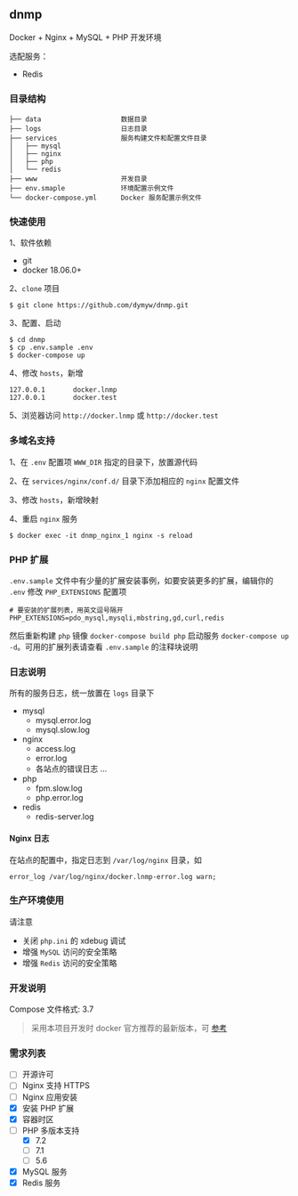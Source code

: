 ## dnmp

Docker + Nginx + MySQL + PHP 开发环境

选配服务：

- Redis

### 目录结构

    ├── data                    数据目录
    ├── logs                    日志目录
    ├── services                服务构建文件和配置文件目录
    │   ├── mysql
    │   ├── nginx
    │   ├── php
    │   └── redis
    ├── www                     开发目录
    ├── env.smaple              环境配置示例文件
    └── docker-compose.yml      Docker 服务配置示例文件

### 快速使用

1、软件依赖

- git
- docker 18.06.0+

2、`clone` 项目

    $ git clone https://github.com/dymyw/dnmp.git

3、配置、启动

    $ cd dnmp
    $ cp .env.sample .env
    $ docker-compose up

4、修改 `hosts`，新增

    127.0.0.1       docker.lnmp
    127.0.0.1       docker.test

5、浏览器访问 `http://docker.lnmp` 或 `http://docker.test`

### 多域名支持

1、在 `.env` 配置项 `WWW_DIR` 指定的目录下，放置源代码

2、在 `services/nginx/conf.d/` 目录下添加相应的 `nginx` 配置文件

3、修改 `hosts`，新增映射

4、重启 `nginx` 服务

    $ docker exec -it dnmp_nginx_1 nginx -s reload

### PHP 扩展

`.env.sample` 文件中有少量的扩展安装事例，如要安装更多的扩展，编辑你的 `.env` 修改 `PHP_EXTENSIONS` 配置项

    # 要安装的扩展列表，用英文逗号隔开
    PHP_EXTENSIONS=pdo_mysql,mysqli,mbstring,gd,curl,redis

然后重新构建 `php` 镜像 `docker-compose build php` 启动服务 `docker-compose up -d`。可用的扩展列表请查看 `.env.sample` 的注释块说明

### 日志说明

所有的服务日志，统一放置在 `logs` 目录下

- mysql
    - mysql.error.log
    - mysql.slow.log
- nginx
    - access.log
    - error.log
    - 各站点的错误日志 ...
- php
    - fpm.slow.log
    - php.error.log
- redis
    - redis-server.log

#### Nginx 日志

在站点的配置中，指定日志到 `/var/log/nginx` 目录，如

    error_log /var/log/nginx/docker.lnmp-error.log warn;

### 生产环境使用

请注意

- 关闭 `php.ini` 的 xdebug 调试
- 增强 `MySQL` 访问的安全策略
- 增强 `Redis` 访问的安全策略

### 开发说明

Compose 文件格式: 3.7

> 采用本项目开发时 docker 官方推荐的最新版本，可 [参考](https://docs.docker.com/compose/compose-file/compose-versioning/)

### 需求列表

- [ ] 开源许可
- [ ] Nginx 支持 HTTPS
- [ ] Nginx 应用安装
- [x] 安装 PHP 扩展
- [x] 容器时区
- [ ] PHP 多版本支持
    - [x] 7.2
    - [ ] 7.1
    - [ ] 5.6
- [x] MySQL 服务
- [x] Redis 服务
